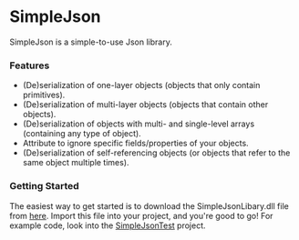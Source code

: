 # SimpleJson
SimpleJson is a simple-to-use Json library.

### Features
  * (De)serialization of one-layer objects (objects that only contain primitives).
  * (De)serialization of multi-layer objects (objects that contain other objects).
  * (De)serialization of objects with multi- and single-level arrays (containing any type of object).
  * Attribute to ignore specific fields/properties of your objects. 
  * (De)serialization of self-referencing objects (or objects that refer to the same object multiple times).
  
### Getting Started
The easiest way to get started is to download the SimpleJsonLibary.dll file from [here](https://github.com/willem88836/SimpleJson/releases). 
Import this file into your project, and you're good to go!
For example code, look into the [SimpleJsonTest](https://github.com/willem88836/SimpleJson/tree/master/SimpleJsonTester) project. 
